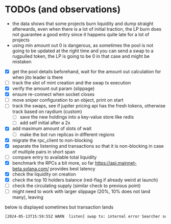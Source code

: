 # TODOs (and observations)

- the data shows that some projects burn liquidity and dump straight
afterwards, even when there is a lot of initial traction, the LP burn does not
guarantee a good entry since it happens quite late for a lot of projects
- using min amount out 0 is dangerous, as sometimes the pool is not going to be
updated at the right time and you can send a swap to a rugpulled token, the LP
is going to be 0 in that case and might be mistaken

- [x] get the pool details beforehand, wait for the amount out calculation for when jito leader is there
- [ ] track the slot of mint creation and the swap tx execution
- [x] verify the amount out param (slippage)
- [x] ensure re-connect when socket closes
- [ ] move sniper configuration to an object, print on start
- [ ] track the swaps, see if jupiter pricing api has the fresh tokens, otherwise track based on raydium (custom)
  - [ ] save the new holdings into a key-value store like redis
  - [ ] add self initial after a 2x
- [x] add maximum amount of slots of wait
  - [ ] make the bot run replicas in different regions
- [x] migrate the rpc_client to non-blocking
- [x] separate the listening and transactions so that it is non-blocking in case of multiple pairs in short span
- [ ] compare entry to available total liquidity
- [x] benchmark the RPCs a bit more, so far <https://api.mainnet-beta.solana.com/> provides best latency
- [x] check the liquidity on creation
- [x] check the top 10 holders balance (red-flag if already weird at launch)
- [ ] check the circulating supply (similar check to previous point)
- [ ] might need to work with larger slippage (20%, 10% does not land many), leaving

below is displayed sometimes but transaction lands

```txt
[2024-05-13T15:59:55Z WARN  listen] swap tx: internal error Searcher service did not provide bundle status in time
```
